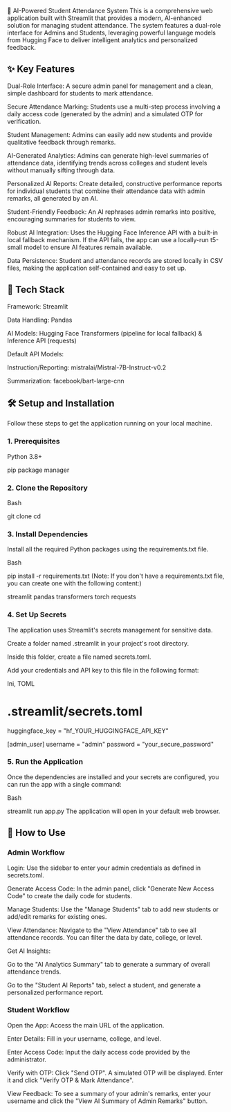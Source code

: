 🤖 AI-Powered Student Attendance System
This is a comprehensive web application built with Streamlit that provides a modern, AI-enhanced solution for managing student attendance. The system features a dual-role interface for Admins and Students, leveraging powerful language models from Hugging Face to deliver intelligent analytics and personalized feedback.

## ✨ Key Features
Dual-Role Interface: A secure admin panel for management and a clean, simple dashboard for students to mark attendance.

Secure Attendance Marking: Students use a multi-step process involving a daily access code (generated by the admin) and a simulated OTP for verification.

Student Management: Admins can easily add new students and provide qualitative feedback through remarks.

AI-Generated Analytics: Admins can generate high-level summaries of attendance data, identifying trends across colleges and student levels without manually sifting through data.

Personalized AI Reports: Create detailed, constructive performance reports for individual students that combine their attendance data with admin remarks, all generated by an AI.

Student-Friendly Feedback: An AI rephrases admin remarks into positive, encouraging summaries for students to view.

Robust AI Integration: Uses the Hugging Face Inference API with a built-in local fallback mechanism. If the API fails, the app can use a locally-run t5-small model to ensure AI features remain available.

Data Persistence: Student and attendance records are stored locally in CSV files, making the application self-contained and easy to set up.

## 🚀 Tech Stack
Framework: Streamlit

Data Handling: Pandas

AI Models: Hugging Face Transformers (pipeline for local fallback) & Inference API (requests)

Default API Models:

Instruction/Reporting: mistralai/Mistral-7B-Instruct-v0.2

Summarization: facebook/bart-large-cnn

## 🛠️ Setup and Installation
Follow these steps to get the application running on your local machine.

### 1. Prerequisites
Python 3.8+

pip package manager

### 2. Clone the Repository
Bash

git clone <your-repository-url>
cd <your-repository-directory>
### 3. Install Dependencies
Install all the required Python packages using the requirements.txt file.

Bash

pip install -r requirements.txt
(Note: If you don't have a requirements.txt file, you can create one with the following content:)

streamlit
pandas
transformers
torch
requests
### 4. Set Up Secrets
The application uses Streamlit's secrets management for sensitive data.

Create a folder named .streamlit in your project's root directory.

Inside this folder, create a file named secrets.toml.

Add your credentials and API key to this file in the following format:

Ini, TOML

# .streamlit/secrets.toml

huggingface_key = "hf_YOUR_HUGGINGFACE_API_KEY"

[admin_user]
username = "admin"
password = "your_secure_password"
### 5. Run the Application
Once the dependencies are installed and your secrets are configured, you can run the app with a single command:

Bash

streamlit run app.py
The application will open in your default web browser.

## 📖 How to Use
### Admin Workflow
Login: Use the sidebar to enter your admin credentials as defined in secrets.toml.

Generate Access Code: In the admin panel, click "Generate New Access Code" to create the daily code for students.

Manage Students: Use the "Manage Students" tab to add new students or add/edit remarks for existing ones.

View Attendance: Navigate to the "View Attendance" tab to see all attendance records. You can filter the data by date, college, or level.

Get AI Insights:

Go to the "AI Analytics Summary" tab to generate a summary of overall attendance trends.

Go to the "Student AI Reports" tab, select a student, and generate a personalized performance report.

### Student Workflow
Open the App: Access the main URL of the application.

Enter Details: Fill in your username, college, and level.

Enter Access Code: Input the daily access code provided by the administrator.

Verify with OTP: Click "Send OTP". A simulated OTP will be displayed. Enter it and click "Verify OTP & Mark Attendance".

View Feedback: To see a summary of your admin's remarks, enter your username and click the "View AI Summary of Admin Remarks" button.
